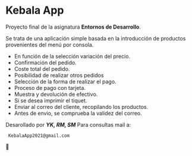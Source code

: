 # Kebala App

Proyecto final de la asignatura **Entornos de Desarrollo**.

Se trata de una aplicación simple basada en la introducción
de productos provenientes del menú por consola.

- En función de la selección variación del precio.
- Confirmación del pedido. 
- Coste total del pedido. 
- Posibilidad de realizar otros pedidos
- Selección de la forma de realizar el pago.
- Proceso de pago con tarjeta.
- Muestra y devolución de efectivo.
- Si se desea imprimir el tiquet. 
- Enviar al correo del cliente, recopilando los productos.
- Antes de envio, se comprueba la validez del correo.

Desarollado por ***YK, RM, SM***
Para consultas mail a:
 ```
  KebalaApp2021@gmail.com
 ```
 
:burrito:

